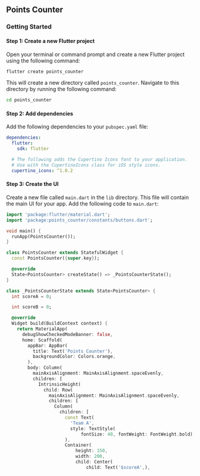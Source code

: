  ## Points Counter 

### Getting Started

#### Step 1: Create a new Flutter project

Open your terminal or command prompt and create a new Flutter project using the following command:

```sh
flutter create points_counter
```

This will create a new directory called `points_counter`. Navigate to this directory by running the following command:

```sh
cd points_counter
```

#### Step 2: Add dependencies

Add the following dependencies to your `pubspec.yaml` file:

```yaml
dependencies:
  flutter:
    sdk: flutter

  # The following adds the Cupertino Icons font to your application.
  # Use with the CupertinoIcons class for iOS style icons.
  cupertino_icons: ^1.0.2
```

#### Step 3: Create the UI

Create a new file called `main.dart` in the `lib` directory. This file will contain the main UI for your app. Add the following code to `main.dart`:

```dart
import 'package:flutter/material.dart';
import 'package:points_counter/constants/buttons.dart';

void main() {
  runApp(PointsCounter());
}

class PointsCounter extends StatefulWidget {
  const PointsCounter({super.key});

  @override
  State<PointsCounter> createState() => _PointsCounterState();
}

class _PointsCounterState extends State<PointsCounter> {
  int scoreA = 0;

  int scoreB = 0;

  @override
  Widget build(BuildContext context) {
    return MaterialApp(
      debugShowCheckedModeBanner: false,
      home: Scaffold(
        appBar: AppBar(
          title: Text('Points Counter'),
          backgroundColor: Colors.orange,
        ),
        body: Column(
          mainAxisAlignment: MainAxisAlignment.spaceEvenly,
          children: [
            IntrinsicHeight(
              child: Row(
                mainAxisAlignment: MainAxisAlignment.spaceEvenly,
                children: [
                  Column(
                    children: [
                      const Text(
                        'Team A',
                        style: TextStyle(
                            fontSize: 40, fontWeight: FontWeight.bold),
                      ),
                      Container(
                          height: 150,
                          width: 200,
                          child: Center(
                              child: Text('$scoreA',),